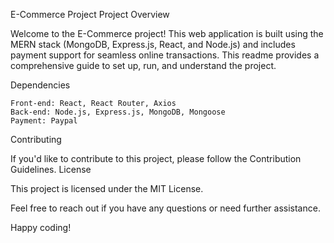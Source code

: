 E-Commerce Project 
Project Overview

Welcome to the E-Commerce project! This web application is built using the MERN stack (MongoDB, Express.js, React, and Node.js) and includes payment support for seamless online transactions. This readme provides a comprehensive guide to set up, run, and understand the project.

Dependencies

    Front-end: React, React Router, Axios
    Back-end: Node.js, Express.js, MongoDB, Mongoose
    Payment: Paypal

Contributing

If you'd like to contribute to this project, please follow the Contribution Guidelines.
License

This project is licensed under the MIT License.

Feel free to reach out if you have any questions or need further assistance.

Happy coding!
